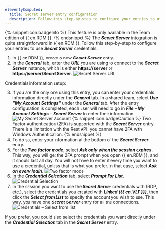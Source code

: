 ```yaml
---
eleventyComputed:
  title: Secret server entry configuration
  description: Follow this step-by-step to configure your entries to use Secret Server credentials in {{ en.RDM }}.
---
```

{% snippet icon.badgeInfo %}
This feature is only available in the Team edition of {{ en.RDM }}.
{% endsnippet %}
The ***Secret Server*** integration is quite straightforward in {{ en.RDM }}. Follow this step-by-step to configure your entries to use ***Secret Server*** credentials.

1. In {{ en.RDM }}, create a new ***Secret Server*** entry.
1. In the ***General*** tab, enter the ***URL*** you are using to connect to the ***Secret Server*** instance, which is either **https<area>://server** or **https<area>://server/SecretServer**.
![Secret Server URL](https://cdnweb.devolutions.net/docs/en/kb/KB5021.png)

Credentials information setup:  

3. If you are the only one using this entry, you can enter your credentials information directly under the ***General*** tab. In a shared team, select ***Use "My Account Settings"*** under the ***General*** tab. After the entry configuration is completed, each user will need to go in ***File*** – ***My Account Settings*** – ***Secret Server*** to enter their information.
![My Secret Server Account](https://cdnweb.devolutions.net/docs/en/kb/KB4027.png)
   {% snippet icon.badgeCaution %}
   Two Factor Authentication (2FA) is supported with the ***Secret Server*** entry.  
   There is a limitation with the Rest API: you cannot have 2FA with Windows Authentication.
   {% endsnippet %}
1. To do so, enter your information at the bottom of the ***Secret Server*** entry.
1. For the ***Two factor mode***, select ***Ask only when the session expires***. This way, you will get the 2FA prompt when you open {{ en.RDM }}, and it should last all day. You will not have to enter it every time you want to use a credential, unless that is what you prefer. In that case, select ***Ask on every login***.
![Two factor mode](https://cdnweb.devolutions.net/docs/en/kb/KB4062.png)
1. In the ***Credential Selection*** tab, select ***Prompt For List***.
![Credential Selection](https://cdnweb.devolutions.net/docs/en/kb/KB4028.png)
1. In the session you want to use the ***Secret Server*** credentials with (RDP, etc.), select the credentials you created with ***Linked ({{ en.VLT }})***, then click the ***Select from List*** to specify the account you wish to use. This way, you have one ***Secret Server*** entry for all the connections.
![Credentials – Select from list](https://cdnweb.devolutions.net/docs/en/kb/KB4059.png)

If you prefer, you could also select the credentials you want directly under the ***Credential Selection*** tab in the ***Secret Server*** entry.
